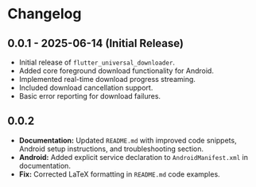 # Changelog

## 0.0.1 - 2025-06-14 (Initial Release)

- Initial release of `flutter_universal_downloader`.
- Added core foreground download functionality for Android.
- Implemented real-time download progress streaming.
- Included download cancellation support.
- Basic error reporting for download failures.

## 0.0.2

- **Documentation:** Updated `README.md` with improved code snippets, Android setup instructions, and troubleshooting section.
- **Android:** Added explicit service declaration to `AndroidManifest.xml` in documentation.
- **Fix:** Corrected LaTeX formatting in `README.md` code examples.
